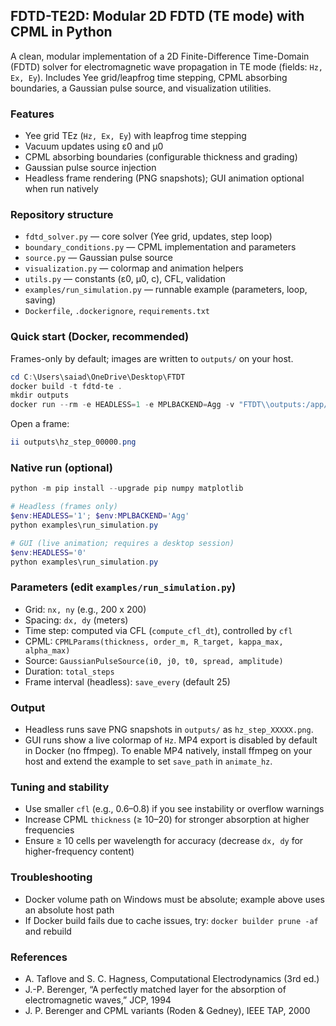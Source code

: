 ## FDTD-TE2D: Modular 2D FDTD (TE mode) with CPML in Python

A clean, modular implementation of a 2D Finite-Difference Time-Domain (FDTD) solver for electromagnetic wave propagation in TE mode (fields: `Hz, Ex, Ey`). Includes Yee grid/leapfrog time stepping, CPML absorbing boundaries, a Gaussian pulse source, and visualization utilities.

### Features
- Yee grid TEz (`Hz, Ex, Ey`) with leapfrog time stepping
- Vacuum updates using ε0 and μ0
- CPML absorbing boundaries (configurable thickness and grading)
- Gaussian pulse source injection
- Headless frame rendering (PNG snapshots); GUI animation optional when run natively

### Repository structure
- `fdtd_solver.py` — core solver (Yee grid, updates, step loop)
- `boundary_conditions.py` — CPML implementation and parameters
- `source.py` — Gaussian pulse source
- `visualization.py` — colormap and animation helpers
- `utils.py` — constants (ε0, μ0, c), CFL, validation
- `examples/run_simulation.py` — runnable example (parameters, loop, saving)
- `Dockerfile`, `.dockerignore`, `requirements.txt`

### Quick start (Docker, recommended)
Frames-only by default; images are written to `outputs/` on your host.
```powershell
cd C:\Users\saiad\OneDrive\Desktop\FTDT
docker build -t fdtd-te .
mkdir outputs
docker run --rm -e HEADLESS=1 -e MPLBACKEND=Agg -v "FTDT\\outputs:/app/outputs" fdtd-te
```
Open a frame:
```powershell
ii outputs\hz_step_00000.png
```

### Native run (optional)
```powershell
python -m pip install --upgrade pip numpy matplotlib

# Headless (frames only)
$env:HEADLESS='1'; $env:MPLBACKEND='Agg'
python examples\run_simulation.py

# GUI (live animation; requires a desktop session)
$env:HEADLESS='0'
python examples\run_simulation.py
```

### Parameters (edit `examples/run_simulation.py`)
- Grid: `nx, ny` (e.g., 200 x 200)
- Spacing: `dx, dy` (meters)
- Time step: computed via CFL (`compute_cfl_dt`), controlled by `cfl`
- CPML: `CPMLParams(thickness, order_m, R_target, kappa_max, alpha_max)`
- Source: `GaussianPulseSource(i0, j0, t0, spread, amplitude)`
- Duration: `total_steps`
- Frame interval (headless): `save_every` (default 25)

### Output
- Headless runs save PNG snapshots in `outputs/` as `hz_step_XXXXX.png`.
- GUI runs show a live colormap of `Hz`. MP4 export is disabled by default in Docker (no ffmpeg). To enable MP4 natively, install ffmpeg on your host and extend the example to set `save_path` in `animate_hz`.

### Tuning and stability
- Use smaller `cfl` (e.g., 0.6–0.8) if you see instability or overflow warnings
- Increase CPML `thickness` (≥ 10–20) for stronger absorption at higher frequencies
- Ensure ≥ 10 cells per wavelength for accuracy (decrease `dx, dy` for higher-frequency content)

### Troubleshooting
- Docker volume path on Windows must be absolute; example above uses an absolute host path
- If Docker build fails due to cache issues, try: `docker builder prune -af` and rebuild

### References
- A. Taflove and S. C. Hagness, Computational Electrodynamics (3rd ed.)
- J.-P. Berenger, “A perfectly matched layer for the absorption of electromagnetic waves,” JCP, 1994
- J. P. Berenger and CPML variants (Roden & Gedney), IEEE TAP, 2000




